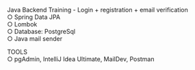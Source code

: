 Java Backend Training - Login + registration + email verification
<br>
○ Spring Data JPA
<br>
○ Lombok
<br>
○ Database: PostgreSql
<br>
○ Java mail sender
<br>

TOOLS
<br>
○ pgAdmin, IntelliJ Idea Ultimate, MailDev, Postman
